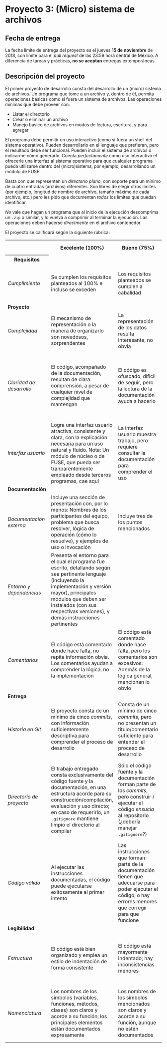 # Proyecto 3: (Micro) sistema de archivos

## Fecha de entrega

La fecha límite de entrega del proyecto es el jueves **15 de
noviembre** de 2018, con límite para el _pull request_ de las 23:59
hora central de México. A diferencia de tareas y prácticas, **no se
aceptan** entregas extemporáneas.

## Descripción del proyecto

El primer proyecto de desarrollo consta del desarrollo de un (micro)
sistema de archivos. Un programa que tome a un archivo y, dentro de
él, permita operaciones básicas como si fuera un sistema de
archivos. Las operaciones mínimas que debe proveer son:

- Listar el directorio
- Crear o eliminar un archivo
- Manejo básico de archivos en modos de lectura, escritura, y para
  agregar

El programa debe permitir un uso interactivo (como si fuera un shell
del sistema operativo). Pueden desarrollarlo en el lenguaje que
prefieran, pero el resultado debe ser funcional. Pueden incluir el
sistema de archivos o indicarme cómo generarlo. Cuenta _perfectamente_
como uso interactivo el ofrecerle una interfaz al sistema operativo
para que cualquier programa pueda utilizarse dentro del
(micro)sistema, por ejemplo, desarrollando un módulo de FUSE.

Basta con que representen un _directorio plano_, con soporte para un
mínimo de cuatro entradas (archivos) diferentes. Son libres de elegir
otros límites (por ejemplo, longitud de nombre de archivo, tamaño
máximo de cada archivo, etc.) pero les pido que documenten _todos_ los
límites que puedan identificar.

_No_ vale que hagan un programa que al inicio de la ejecución
descomprima un `.zip` o similar, y lo vuelva a comprimir al terminar
la ejecución. Las operaciones deben hacerse _directmente_ en el
archivo contenedor.

El proyecto se calificará según la siguiente rúbrica:

<table>
<tr><th></th><th><b>Excelente</b> (100%)</th><th><b>Bueno</b> (75%)</th><th><b>Suficiente</b> (50%)</th><th><b>Insuficiente</b> (0%)</th><th><b>Peso</b></th></tr>
<tr><th><b>Requisitos</b></th><td></td><td></td><td></td><td></td><td>20%</td></tr>
<tr><td><em>Cumplimiento</em></td><td>Se cumplen los requisitos planteados al 100% e incluso se exceden</td><td>Los requisitos planteados se cumplen a cabalidad</td><td>El proyecto se aproxima a los requisitos, sin llegar a cumplirlos por completo</td><td>El proyecto presentado no tiene suficiente relación con lo solicitado en clase</td><td></td></tr>
<tr><td><b>Proyecto</b></td><td></td><td></td><td></td><td></td><td>20%</td></tr>
<tr><td><em>Complejidad</em></td><td>El mecanismo de representación o la manera de organizarlo son novedosos, sorprendentes</td><td>La representación de los datos resulta interesante, no obvia</td><td>Los datos se representan empleando las estructuras más naturales para tal fin</td><td</td><td></td><td></td></tr>
<tr><td><em>Claridad de desarrollo</em></td><td>El código, acompañado de la documentación, resultan de clara comprensión, a pesar de cualquier nivel de complejidad que mantengan</td><td>El código es ofuscado, dificil de seguir, pero la lectura de la documentación ayuda a hacerlo</td><td>Es dificil comprender la forma en que se desarrolló incluso teniendo la documentación, o esta está incompleta y no cubre este aspecto</td><td>Imposible de comprender</td><td></td></tr>
<tr><td><em>Interfaz usuario</em></td><td>Logra una interfaz usuario atractiva, consistente y clara, con la explicación necesaria para un uso natural y fluido. Nota: Un módulo de núcleo o de FUSE, que pueda ser tranparentemente empleado desde terceros programas, cae aquí</td><td>La interfaz usuario muestra trabajo, pero requiere consultar la documentación para comprender el uso</td><td>La interfaz usuario es suficiente para presentar y manipular los datos, pero su uso requiere comprender el código fuente</td><td>El programa es imposible de utilizar exitosamente sin conocer la implementación detalladamente</td><td></td></tr>
<tr><td><b>Documentación</b></td><td></td><td></td><td></td><td></td><td>20%</td></tr>
<tr><td><em>Documentación externa</em></td><td>Incluye una sección de presentación con, por lo menos: Nombres de los participantes del equipo, problema que busca resolver, lógica de operación (cómo lo resuelve), y ejemplos de uso o invocación</td><td>Incluye tres de los puntos mencionados</td><td>Incluye dos de los puntos mencionados</td><td>No incluye documentación del proyecto.</td><td></td></tr>
<tr><td><em>Entorno y dependencias</em></td><td>Presenta el entorno para el cual el programa fue escrito, detallando según sea pertinente lenguaje (incluyendo la implementación y versión mayor), principales módulos que deben ser instalados (con sus respectivas versiones), y demás instrucciones pertinentes</td><td></td><td> Indica los principales componentes requeridos para la construcción y ejecución del proyecto, pero omite detalles importantes que dificultan su exitosa ejecución</td><td></td><td></td></tr>
<tr><td><em>Comentarios</em></td><td>El código está comentado donde hace falta, no repite información obvia. Los comentarios ayudan a comprender la lógica, no la implementación</td><td>El código está comentado donde hace falta, pero los comentarios son excesivos: Además de la lógica general, mencionan lo obvio</td><td>Hay algunos comentarios útiles en el programa, pero falta mucho para que ayude a una buena comprensión</td><td>No hay comentarios</td><td></td></tr>
<tr><td><b>Entrega</b></td><td></td><td></td><td></td><td></td><td>20%</td></tr>
<tr><td><em>Historia en Git</em></td><td>El proyecto consta de un mínimo de cinco <em>commits</em>, con información suficientemente descriptiva para comprender el proceso de desarrollo</td><td>Consta de un mínimo de cinco <em>commits</em>, pero no presentan un título/comentario suficiente para entender el proceso de desarrollo</td><td>La entrega consta de un sólo <em>commit</em>, no permite entender el proceso de desarrollo del proyecto</td><td>No entregó usando Git</td><td></td></tr>
<tr><td><em>Directorio de proyecto</em></td><td>El trabajo entregado consta exclusivamente del código fuente y la documentación, en una estructura acorde para su construcción/compilación, evaluación y uso directo; en caso de requerirlo, un <tt>.gitignore</tt> mantiene limpio el directorio al compilar</td><td>Sólo el código fuente y la documentación forman parte de los <em>commits</em>, pero construir / ejecutar el código <em>ensucia</em> al repositorio (¿debería manejar <tt>.gitignore</tt>?)</td><td>El trabajo entregado incluye archivos innecesarios (como archivos objeto ya compilados o subdirectorios generados por el entorno de desarrollo empleado</td><td>No entregó usando Git</td><td></td></tr>
<tr><td><em>Código válido</em></td><td>Al ejecutar las instrucciones documentadas, el código puede ejecutarse exitosamente al primer intento</td><td>Las instrucciones que forman parte de la documentación tienen que adecuarse para poder ejecutar el código, o hay errores menores que corregir para que funcione</td><td>No está documentado cómo ejecutar el código, o hay errores mayores que corregir para poder ejecutarlo</td><td>Resultó imposible probar la ejecución</td><td></td></tr>
<tr><td><b>Legibilidad</b></td><td></td><td></td><td></td><td></td><td>20%</td></tr>
<tr><td><em>Estructura</em></td><td>El código está bien organizado y emplea un estilo de indentación de forma consistente</td><td>El código está mayormente indentado; hay inconsistencias menores</td><td>Falta claridad en los bloques por no emplear indentación o hacerlo de forma absolutamente inconsistente</td><td></td><td></td></tr>
<tr><td><em>Nomenclatura</em></td><td>Los nombres de los símbolos (variables, funciones, métodos, clases) son claros y acorde a su función; los principales elementos están documentados expresamente</td><td>Los nombres de los símbolos mencionados son claros y acorde a su función, aunque no estén documentados</td><td>Los nombres de los símbolos no son claros, pero su uso y significado forma parte de la documentación</td><td>Cuesta trabajo seguir la lógica; los símbolos empleados no tienen nombres significativos, y su función no está documentada</td><td></td></tr>
</table>
